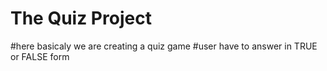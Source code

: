 # The Quiz Project
#here basicaly we are creating a quiz game 
#user have to answer in TRUE or FALSE form
